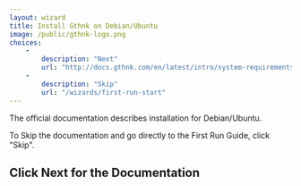 ```yaml
---
layout: wizard
title: Install Gthnk on Debian/Ubuntu
image: /public/gthnk-logo.png
choices:
    -
        description: "Next"
        url: "http://docs.gthnk.com/en/latest/intro/system-requirements.html#debian-ubuntu"
    -
        description: "Skip"
        url: "/wizards/first-run-start"
---
```


The official documentation describes installation for Debian/Ubuntu.

To Skip the documentation and go directly to the First Run Guide, click "Skip".

## Click Next for the Documentation
